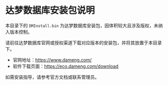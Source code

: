 # 达梦数据库安装包说明

本目录下的 `DMInstall.bin` 为达梦数据库安装包，因体积较大且涉及版权，未纳入版本控制。

请前往达梦数据库官网或授权渠道下载对应版本的安装包，并将其放置于本目录下。

- 官网地址：https://www.dameng.com/
- 软件下载页面：https://eco.dameng.com/download

如需安装指导，请参考官方文档或联系管理员。 